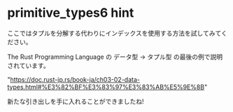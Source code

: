 # primitive_types6 hint

ここではタプルを分解する代わりにインデックスを使用する方法を試してみてください。

The Rust Programming Language の データ型 → タプル型 の最後の例で説明されています。

"https://doc.rust-jp.rs/book-ja/ch03-02-data-types.html#%E3%82%BF%E3%83%97%E3%83%AB%E5%9E%8B"

新たな引き出しを手に入れることができましたね!

<!---
While you could use a destructuring `let` for the tuple here, try
indexing into it instead, as explained in the last example of the
Data Types -> The Tuple Type section of the book:
https://doc.rust-lang.org/book/ch03-02-data-types.html#the-tuple-type
Now you have another tool in your toolbox!
--->
